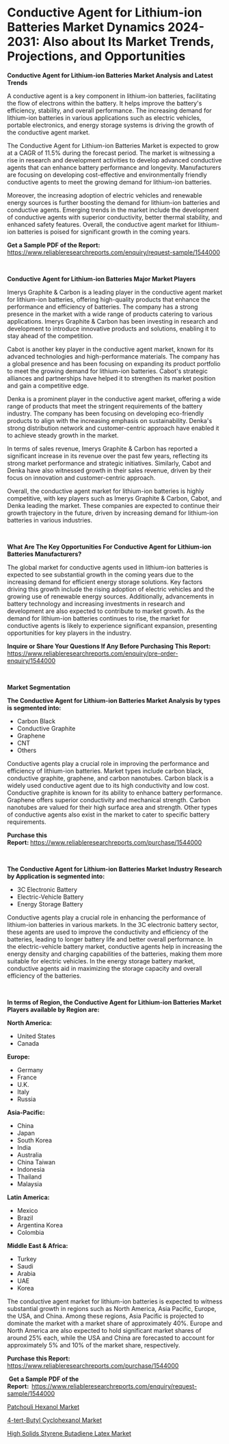 <p><h1>Conductive Agent for Lithium-ion Batteries Market Dynamics 2024-2031: Also about Its Market Trends, Projections, and Opportunities</h1></p><p><strong>Conductive Agent for Lithium-ion Batteries Market Analysis and Latest Trends</strong></p>
<p><p>A conductive agent is a key component in lithium-ion batteries, facilitating the flow of electrons within the battery. It helps improve the battery's efficiency, stability, and overall performance. The increasing demand for lithium-ion batteries in various applications such as electric vehicles, portable electronics, and energy storage systems is driving the growth of the conductive agent market.</p><p>The Conductive Agent for Lithium-ion Batteries Market is expected to grow at a CAGR of 11.5% during the forecast period. The market is witnessing a rise in research and development activities to develop advanced conductive agents that can enhance battery performance and longevity. Manufacturers are focusing on developing cost-effective and environmentally friendly conductive agents to meet the growing demand for lithium-ion batteries.</p><p>Moreover, the increasing adoption of electric vehicles and renewable energy sources is further boosting the demand for lithium-ion batteries and conductive agents. Emerging trends in the market include the development of conductive agents with superior conductivity, better thermal stability, and enhanced safety features. Overall, the conductive agent market for lithium-ion batteries is poised for significant growth in the coming years.</p></p>
<p><strong>Get a Sample PDF of the Report:&nbsp;</strong> <a href="https://www.reliableresearchreports.com/enquiry/request-sample/1544000">https://www.reliableresearchreports.com/enquiry/request-sample/1544000</a></p>
<p>&nbsp;</p>
<p><strong>Conductive Agent for Lithium-ion Batteries Major Market Players</strong></p>
<p><p>Imerys Graphite & Carbon is a leading player in the conductive agent market for lithium-ion batteries, offering high-quality products that enhance the performance and efficiency of batteries. The company has a strong presence in the market with a wide range of products catering to various applications. Imerys Graphite & Carbon has been investing in research and development to introduce innovative products and solutions, enabling it to stay ahead of the competition.</p><p>Cabot is another key player in the conductive agent market, known for its advanced technologies and high-performance materials. The company has a global presence and has been focusing on expanding its product portfolio to meet the growing demand for lithium-ion batteries. Cabot's strategic alliances and partnerships have helped it to strengthen its market position and gain a competitive edge.</p><p>Denka is a prominent player in the conductive agent market, offering a wide range of products that meet the stringent requirements of the battery industry. The company has been focusing on developing eco-friendly products to align with the increasing emphasis on sustainability. Denka's strong distribution network and customer-centric approach have enabled it to achieve steady growth in the market.</p><p>In terms of sales revenue, Imerys Graphite & Carbon has reported a significant increase in its revenue over the past few years, reflecting its strong market performance and strategic initiatives. Similarly, Cabot and Denka have also witnessed growth in their sales revenue, driven by their focus on innovation and customer-centric approach.</p><p>Overall, the conductive agent market for lithium-ion batteries is highly competitive, with key players such as Imerys Graphite & Carbon, Cabot, and Denka leading the market. These companies are expected to continue their growth trajectory in the future, driven by increasing demand for lithium-ion batteries in various industries.</p></p>
<p>&nbsp;</p>
<p><strong>What Are The Key Opportunities For Conductive Agent for Lithium-ion Batteries Manufacturers?</strong></p>
<p><p>The global market for conductive agents used in lithium-ion batteries is expected to see substantial growth in the coming years due to the increasing demand for efficient energy storage solutions. Key factors driving this growth include the rising adoption of electric vehicles and the growing use of renewable energy sources. Additionally, advancements in battery technology and increasing investments in research and development are also expected to contribute to market growth. As the demand for lithium-ion batteries continues to rise, the market for conductive agents is likely to experience significant expansion, presenting opportunities for key players in the industry.</p></p>
<p><strong>Inquire or Share Your Questions If Any Before Purchasing This Report:</strong> <a href="https://www.reliableresearchreports.com/enquiry/pre-order-enquiry/1544000">https://www.reliableresearchreports.com/enquiry/pre-order-enquiry/1544000</a></p>
<p>&nbsp;</p>
<p><strong>Market Segmentation</strong></p>
<p><strong>The Conductive Agent for Lithium-ion Batteries Market Analysis by types is segmented into:</strong></p>
<p><ul><li>Carbon Black</li><li>Conductive Graphite</li><li>Graphene</li><li>CNT</li><li>Others</li></ul></p>
<p><p>Conductive agents play a crucial role in improving the performance and efficiency of lithium-ion batteries. Market types include carbon black, conductive graphite, graphene, and carbon nanotubes. Carbon black is a widely used conductive agent due to its high conductivity and low cost. Conductive graphite is known for its ability to enhance battery performance. Graphene offers superior conductivity and mechanical strength. Carbon nanotubes are valued for their high surface area and strength. Other types of conductive agents also exist in the market to cater to specific battery requirements.</p></p>
<p><strong>Purchase this Report:&nbsp;</strong><a href="https://www.reliableresearchreports.com/purchase/1544000">https://www.reliableresearchreports.com/purchase/1544000</a></p>
<p>&nbsp;</p>
<p><strong>The Conductive Agent for Lithium-ion Batteries Market Industry Research by Application is segmented into:</strong></p>
<p><ul><li>3C Electronic Battery</li><li>Electric-Vehicle Battery</li><li>Energy Storage Battery</li></ul></p>
<p><p>Conductive agents play a crucial role in enhancing the performance of lithium-ion batteries in various markets. In the 3C electronic battery sector, these agents are used to improve the conductivity and efficiency of the batteries, leading to longer battery life and better overall performance. In the electric-vehicle battery market, conductive agents help in increasing the energy density and charging capabilities of the batteries, making them more suitable for electric vehicles. In the energy storage battery market, conductive agents aid in maximizing the storage capacity and overall efficiency of the batteries.</p></p>
<p>&nbsp;</p>
<p><strong>In terms of Region, the Conductive Agent for Lithium-ion Batteries Market Players available by Region are:</strong></p>
<p>
    <p> <strong> North America: </strong>
        <ul>
            <li>United States</li>
            <li>Canada</li>
        </ul>
        </p> 
    <p> <strong> Europe: </strong>
        <ul>
            <li>Germany</li>
            <li>France</li>
            <li>U.K.</li>
            <li>Italy</li>
            <li>Russia</li>
        </ul>
        </p> 
    <p> <strong> Asia-Pacific: </strong>
        <ul>
            <li>China</li>
            <li>Japan</li>
            <li>South Korea</li>
            <li>India</li>
            <li>Australia</li>
            <li>China Taiwan</li>
            <li>Indonesia</li>
            <li>Thailand</li>
            <li>Malaysia</li>
        </ul>
        </p> 
    <p> <strong> Latin America: </strong>
        <ul>
            <li>Mexico</li>
            <li>Brazil</li>
            <li>Argentina Korea</li>
            <li>Colombia</li>
        </ul>
        </p> 
    <p> <strong> Middle East & Africa: </strong>
        <ul>
            <li>Turkey</li>
            <li>Saudi</li>
            <li>Arabia</li>
            <li>UAE</li>
            <li>Korea</li>
        </ul>
    </p>
    </p>
<p><p>The conductive agent market for lithium-ion batteries is expected to witness substantial growth in regions such as North America, Asia Pacific, Europe, the USA, and China. Among these regions, Asia Pacific is projected to dominate the market with a market share of approximately 40%. Europe and North America are also expected to hold significant market shares of around 25% each, while the USA and China are forecasted to account for approximately 5% and 10% of the market share, respectively.</p></p>
<p><strong>Purchase this Report: </strong><a href="https://www.reliableresearchreports.com/purchase/1544000">https://www.reliableresearchreports.com/purchase/1544000</a></p>
<p>&nbsp;<strong>Get a Sample PDF of the Report:&nbsp;&nbsp;</strong><a href="https://www.reliableresearchreports.com/enquiry/request-sample/1544000">https://www.reliableresearchreports.com/enquiry/request-sample/1544000</a></p>
<p><strong></strong></p>
<p><p><a href="https://github.com/dimitrishawkinswaynenp91rgz/Market-Research-Report-List-1/blob/main/patchouli-hexanol-market.md">Patchouli Hexanol Market</a></p><p><a href="https://github.com/changoleonlaverguenzanoexiste/Market-Research-Report-List-2/blob/main/4-tert-butyl-cyclohexanol-market.md">4-tert-Butyl Cyclohexanol Market</a></p><p><a href="https://github.com/danielneavesallisons03mba/Market-Research-Report-List-1/blob/main/high-solids-styrene-butadiene-latex-market.md">High Solids Styrene Butadiene Latex Market</a></p></p>